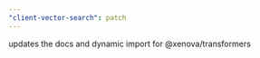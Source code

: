 ```yaml
---
"client-vector-search": patch
---
```


updates the docs and dynamic import for @xenova/transformers
